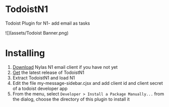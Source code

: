 # TodoistN1
Todoist Plugin for N1- add email as tasks

![](assets/Todoist Banner.png)

# Installing

1. [Download](https://nylas.com/n1) Nylas N1 email client if you have not yet
2. [Get](https://github.com/anopensourceguy/TodoistN1/releases) the latest release of TodoistN1
3. Extract TodoistN1 and load N1
4. Edit the file my-message-sidebar.cjsx and add client id and client secret of a todoist developer app 
5. From the menu, select `Developer > Install a Package Manually...` from the dialog, choose the directory of this plugin to install it
